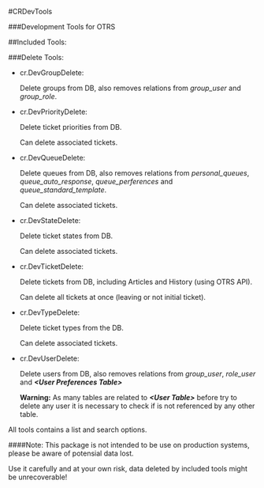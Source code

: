 #CRDevTools

###Development Tools for OTRS

##Included Tools:

###Delete Tools:

* cr.DevGroupDelete:

  Delete groups from DB, also removes relations from _group_user_ and _group_role_.

* cr.DevPriorityDelete:

  Delete ticket priorities from DB.

  Can delete associated tickets.

* cr.DevQueueDelete:

  Delete queues from DB, also removes relations from _personal_queues_, _queue_auto_response_, _queue_perferences_ and _queue_standard_template_.

  Can delete associated tickets.

* cr.DevStateDelete:

  Delete ticket states from DB.

  Can delete associated tickets.

* cr.DevTicketDelete:

   Delete tickets from DB, including Articles and History (using OTRS API).

   Can delete all tickets at once (leaving or not initial ticket).

* cr.DevTypeDelete:

   Delete ticket types from the DB.

   Can delete associated tickets.

* cr.DevUserDelete:

  Delete users from DB, also removes relations from _group_user_, _role_user_ and **_&lt;User Preferences Table&gt;_**

  **Warning:** As many tables are related to **_&lt;User Table&gt;_** before try to delete any user it is necessary to check if is not referenced by any other table.

All tools contains a list and search options.

####Note:
This package is not intended to be use on production systems, please be aware of potensial data lost.

Use it carefully and at your own risk, data deleted by included tools might be unrecoverable!
